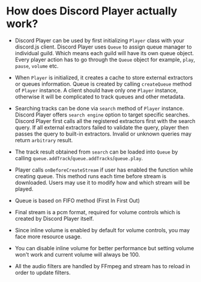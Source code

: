 # How does Discord Player actually work?

- Discord Player can be used by first initializing `Player` class with your discord.js client. Discord Player uses `Queue` to assign queue manager to individual guild.
Which means each guild will have its own queue object. Every player action has to go through the `Queue` object for example, `play`, `pause`, `volume` etc.

- When `Player` is initialized, it creates a cache to store external extractors or queues information. Queue is created by calling `createQueue` method of `Player` instance.
A client should have only one `Player` instance, otherwise it will be complicated to track queues and other metadata.

- Searching tracks can be done via `search` method of `Player` instance. Discord Player offers `search engine` option to target specific searches. Discord Player first
calls all the registered extractors first with the search query. If all external extractors failed to validate the query, player then passes the query to built-in extractors.
Invalid or unknown queries may return `arbitrary` result.

- The track result obtained from `search` can be loaded into `Queue` by calling `queue.addTrack`/`queue.addTracks`/`queue.play`.

- Player calls `onBeforeCreateStream` if user has enabled the function while creating queue. This method runs each time before stream is downloaded. Users may use it
to modify how and which stream will be played.

- Queue is based on FIFO method (First In First Out)

- Final stream is a pcm format, required for volume controls which is created by Discord Player itself.

- Since inline volume is enabled by default for volume controls, you may face more resource usage.

- You can disable inline volume for better performance but setting volume won't work and current volume will always be 100.

- All the audio filters are handled by FFmpeg and stream has to reload in order to update filters.
